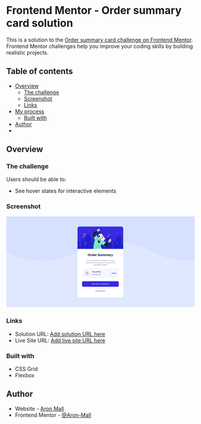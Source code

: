 # Frontend Mentor - Order summary card solution

This is a solution to the [Order summary card challenge on Frontend Mentor](https://www.frontendmentor.io/challenges/order-summary-component-QlPmajDUj). Frontend Mentor challenges help you improve your coding skills by building realistic projects. 

## Table of contents

- [Overview](#overview)
  - [The challenge](#the-challenge)
  - [Screenshot](#screenshot)
  - [Links](#links)
- [My process](#my-process)
  - [Built with](#built-with)
- [Author](#author)
- 

## Overview

### The challenge

Users should be able to:

- See hover states for interactive elements

### Screenshot

![](./screenshot.PNG)

### Links

- Solution URL: [Add solution URL here](https://your-solution-url.com)
- Live Site URL: [Add live site URL here](https://your-live-site-url.com)

### Built with
- CSS Grid
- Flexbox

## Author

- Website - [Aron Mall](https://www.aron-mall.com)
- Frontend Mentor - [@Aron-Mall](https://www.frontendmentor.io/profile/Aron-Mall)

